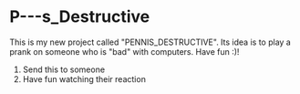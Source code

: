# P---s_Destructive
This is my new project called "PENNIS_DESTRUCTIVE". Its idea is to play a prank on someone who is "bad" with computers. Have fun :)!

1. Send this to someone
2. Have fun watching their reaction
